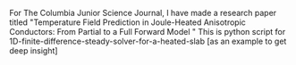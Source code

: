For The Columbia Junior Science Journal, I have made a research paper titled "Temperature Field Prediction in Joule-Heated Anisotropic Conductors: From Partial to a Full Forward Model "
This is python script for 1D-finite-difference-steady-solver-for-a-heated-slab [as an example to get deep insight]
